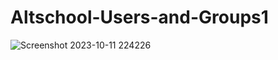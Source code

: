 # Altschool-Users-and-Groups1
![Screenshot 2023-10-11 224226](https://github.com/IDAN-solo/Altschool-Users-and-Groups1/assets/135982981/4aa081c7-176b-4772-bcac-0b55637990a6)
